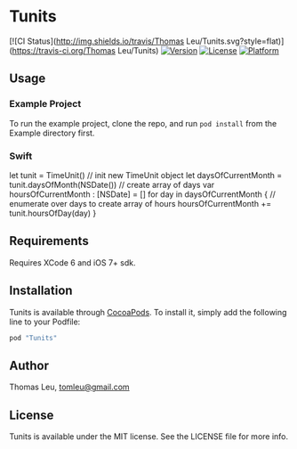 # Tunits

[![CI Status](http://img.shields.io/travis/Thomas Leu/Tunits.svg?style=flat)](https://travis-ci.org/Thomas Leu/Tunits)
[![Version](https://img.shields.io/cocoapods/v/Tunits.svg?style=flat)](http://cocoapods.org/pods/Tunits)
[![License](https://img.shields.io/cocoapods/l/Tunits.svg?style=flat)](http://cocoapods.org/pods/Tunits)
[![Platform](https://img.shields.io/cocoapods/p/Tunits.svg?style=flat)](http://cocoapods.org/pods/Tunits)

## Usage

### Example Project ###

To run the example project, clone the repo, and run `pod install` from the Example directory first.

### Swift ###
let tunit = TimeUnit() // init new TimeUnit object
let daysOfCurrentMonth = tunit.daysOfMonth(NSDate()) // create array of days
var hoursOfCurrentMonth : [NSDate] = []
for day in daysOfCurrentMonth { // enumerate over days to create array of hours
	hoursOfCurrentMonth += tunit.hoursOfDay(day)
}

## Requirements

Requires XCode 6 and iOS 7+ sdk.

## Installation

Tunits is available through [CocoaPods](http://cocoapods.org). To install
it, simply add the following line to your Podfile:

```ruby
pod "Tunits"
```

## Author

Thomas Leu, tomleu@gmail.com

## License

Tunits is available under the MIT license. See the LICENSE file for more info.
